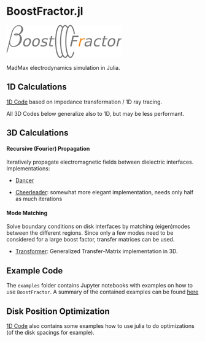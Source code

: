 # BoostFractor.jl

<img src="img/boost_fractor_logo.png" alt="BoostFractor" width=300> <!--BoostFractor.jl-->

MadMax electrodynamics simulation in Julia.


## 1D Calculations
[1D Code](1d_model.md) based on impedance transformation / 1D ray tracing.

All 3D Codes below generalize also to 1D, but may be less performant.

## 3D Calculations
#### Recursive (Fourier) Propagation
Iteratively propagate electromagnetic fields between dielectric interfaces.
Implementations:
 * [Dancer](3d_algorithms.md#dancer_and_cheerleader)
 <!-- --->
 * [Cheerleader](3d_algorithms.md#dancer_and_cheerleader): somewhat more elegant implementation, needs only half as much iterations


#### Mode Matching
Solve boundary conditions on disk interfaces by matching (eigen)modes between the different regions. Since only a few modes need to be considered for a large boost factor, transfer matrices can be used.
 * [Transformer](3d_algorithms.md#transformer): Generalized Transfer-Matrix implementation in 3D.
 
## Example Code
The `examples` folder contains Jupyter notebooks with examples on how to use `BoostFractor`.
A summary of the contained examples can be found [here](examples.md)

## Disk Position Optimization
[1D Code](1d_model.md) also contains some examples how to use julia to do optimizations (of the disk spacings for example).
